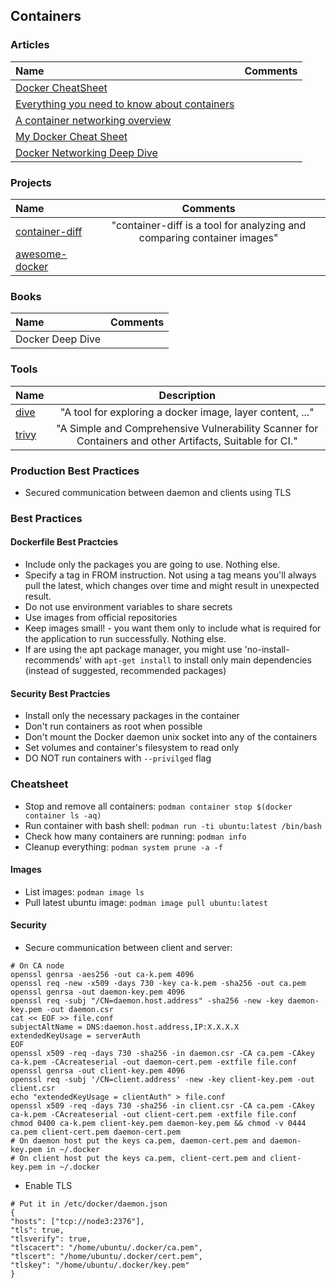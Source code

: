 ## Containers

### Articles

Name | Comments
:------ |:--------:
[Docker CheatSheet](https://cheatsheet.dennyzhang.com/cheatsheet-docker-a4) |
[Everything you need to know about containers](https://medium.com/faun/everything-you-need-to-know-about-containers-7655badb4307) |
[A container networking overview](https://jvns.ca/blog/2016/12/22/container-networking) |
[My Docker Cheat Sheet](https://medium.com/statuscode/dockercheatsheet-9730ce03630d) |
[Docker Networking Deep Dive](http://100daysofdevops.com/21-days-of-docker-day-19-docker-networking-deep-dive/?fbclid=IwAR19KJWwhZjulbn7JNbBYLFxKFf-x0v25TSc-_bOJ6YieUND4A6UZcBSUhA) |

### Projects

Name | Comments
:------ |:--------:
[container-diff](https://github.com/GoogleContainerTools/container-diff) | "container-diff is a tool for analyzing and comparing container images"
[awesome-docker](https://github.com/veggiemonk/awesome-docker) | 

### Books


Name | Comments
:------ |:--------:
Docker Deep Dive |

### Tools

Name | Description
:------|:------:
[dive](https://github.com/wagoodman/dive) | "A tool for exploring a docker image, layer content, ..."
[trivy](https://github.com/aquasecurity/trivy) | "A Simple and Comprehensive Vulnerability Scanner for Containers and other Artifacts, Suitable for CI."

### Production Best Practices

* Secured communication between daemon and clients using TLS

### Best Practices

#### Dockerfile Best Practcies

* Include only the packages you are going to use. Nothing else.
* Specify a tag in FROM instruction. Not using a tag means you'll always pull the latest, which changes over time and might result in unexpected result.
* Do not use environment variables to share secrets
* Use images from official repositories
* Keep images small! - you want them only to include what is required for the application to run successfully. Nothing else.
* If are using the apt package manager, you might use 'no-install-recommends' with `apt-get install` to install only main dependencies (instead of suggested, recommended packages)

#### Security Best Practcies

  * Install only the necessary packages in the container
  * Don't run containers as root when possible
  * Don't mount the Docker daemon unix socket into any of the containers
  * Set volumes and container's filesystem to read only
  * DO NOT run containers with `--privilged` flag

### Cheatsheet

* Stop and remove all containers: `podman container stop $(docker container ls -aq)`
* Run container with bash shell: `podman run -ti ubuntu:latest /bin/bash`
* Check how many containers are running: `podman info`
* Cleanup everything: `podman system prune -a -f`

#### Images

* List images: `podman image ls`
* Pull latest ubuntu image: `podman image pull ubuntu:latest`

#### Security

* Secure communication between client and server:

```
# On CA node
openssl genrsa -aes256 -out ca-k.pem 4096
openssl req -new -x509 -days 730 -key ca-k.pem -sha256 -out ca.pem
openssl genrsa -out daemon-key.pem 4096
openssl req -subj "/CN=daemon.host.address" -sha256 -new -key daemon-key.pem -out daemon.csr
cat << EOF >> file.conf
subjectAltName = DNS:daemon.host.address,IP:X.X.X.X
extendedKeyUsage = serverAuth
EOF
openssl x509 -req -days 730 -sha256 -in daemon.csr -CA ca.pem -CAkey ca-k.pem -CAcreateserial -out daemon-cert.pem -extfile file.conf
openssl genrsa -out client-key.pem 4096
openssl req -subj '/CN=client.address' -new -key client-key.pem -out client.csr
echo "extendedKeyUsage = clientAuth" > file.conf
openssl x509 -req -days 730 -sha256 -in client.csr -CA ca.pem -CAkey ca-k.pem -CAcreateserial -out client-cert.pem -extfile file.conf
chmod 0400 ca-k.pem client-key.pem daemon-key.pem && chmod -v 0444 ca.pem client-cert.pem daemon-cert.pem
# On daemon host put the keys ca.pem, daemon-cert.pem and daemon-key.pem in ~/.docker
# On client host put the keys ca.pem, client-cert.pem and client-key.pem in ~/.docker
```

* Enable TLS

```
# Put it in /etc/docker/daemon.json
{
"hosts": ["tcp://node3:2376"],
"tls": true,
"tlsverify": true,
"tlscacert": "/home/ubuntu/.docker/ca.pem",
"tlscert": "/home/ubuntu/.docker/cert.pem",
"tlskey": "/home/ubuntu/.docker/key.pem"
}
```
